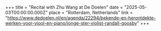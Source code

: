 +++
title = "Recital with Zhu Wang at De Doelen"
date = "2025-05-03T00:00:00.000Z"
place = "Rotterdam, Netherlands"
link = "https://www.dedoelen.nl/en/agenda/22294/bekende-en-herontdekte-werken-voor-viool-en-piano/jonge-ster-violist-randall-goosby"
+++

